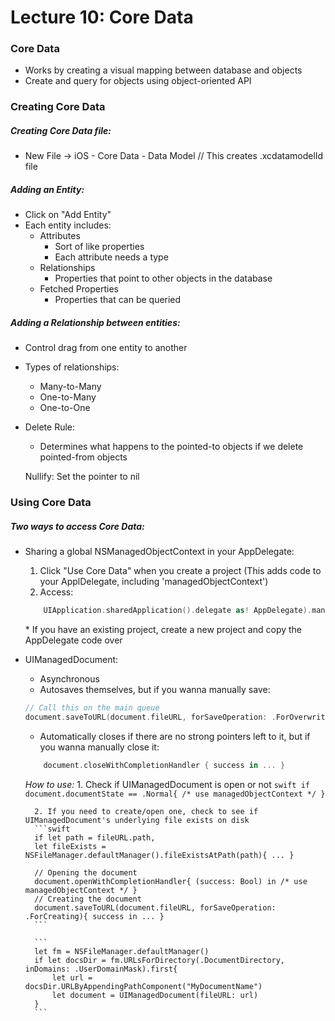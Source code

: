 # Lecture 10: Core Data

### Core Data
- Works by creating a visual mapping between database and objects
- Create and query for objects using object-oriented API

### Creating Core Data

##### Creating Core Data file:
- New File -> iOS - Core Data - Data Model
// This creates .xcdatamodelId file

##### Adding an Entity:
- Click on "Add Entity"
- Each entity includes:
	- Attributes
		- Sort of like properties
		- Each attribute needs a type
	- Relationships
		- Properties that point to other objects in the database
	- Fetched Properties
		- Properties that can be queried

##### Adding a Relationship between entities:
- Control drag from one entity to another
- Types of relationships:
	- Many-to-Many
	- One-to-Many
	- One-to-One
- Delete Rule:
	- Determines what happens to the pointed-to objects if we delete pointed-from objects

	Nullify: Set the pointer to nil

### Using Core Data

##### Two ways to access Core Data:
- Sharing a global NSManagedObjectContext in your AppDelegate:
	1. Click "Use Core Data" when you create a project
	(This adds code to your ApplDelegate, including 'managedObjectContext')
	2. Access:
	```swift
		UIApplication.sharedApplication().delegate as! AppDelegate).managedObjectContext
	```
	\* If you have an existing project, create a new project and copy the AppDelegate code over

- UIManagedDocument:
	- Asynchronous
	- Autosaves themselves, but if you wanna manually save:
	```swift
	// Call this on the main queue
	document.saveToURL(document.fileURL, forSaveOperation: .ForOverwriting) { success in ...}
	```
				
	- Automatically closes if there are no strong pointers left to it, but if you wanna manually close it:
	```swift
		document.closeWithCompletionHandler { success in ... }
	```

	*How to use:*
		1. Check if UIManagedDocument is open or not
		```swift
		if document.documentState == .Normal{
			/* use managedObjectContext */
		}
		```

		2. If you need to create/open one, check to see if UIManagedDocument's underlying file exists on disk
		```swift
		if let path = fileURL.path,
		let fileExists = NSFileManager.defaultManager().fileExistsAtPath(path){	...	}

		// Opening the document
		document.openWithCompletionHandler{ (success: Bool) in /* use managedObjectContext */ }
		// Creating the document
		document.saveToURL(document.fileURL, forSaveOperation: .ForCreating){ success in ... }
		```

		```
		let fm = NSFileManager.defaultManager()
		if let docsDir = fm.URLsForDirectory(.DocumentDirectory, inDomains: .UserDomainMask).first{
			let url = docsDir.URLByAppendingPathComponent("MyDocumentName")
			let document = UIManagedDocument(fileURL: url)
		}
		```
